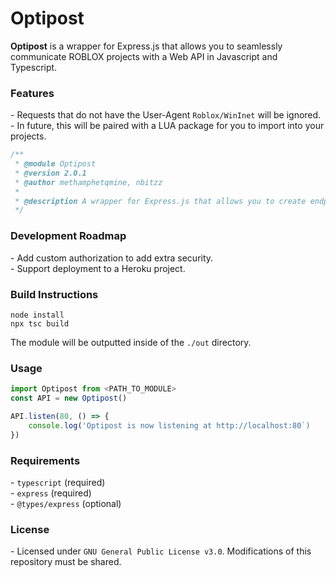 # Optipost
**Optipost** is a wrapper for Express.js that allows you to seamlessly communicate ROBLOX projects with a Web API in Javascript and Typescript.

### Features
\- Requests that do not have the User-Agent `Roblox/WinInet` will be ignored.<br>
\- In future, this will be paired with a LUA package for you to import into your projects.

```ts
/**
 * @module Optipost
 * @version 2.0.1
 * @author methamphetqmine, nbitzz
 * 
 * @description A wrapper for Express.js that allows you to create endpoints that can only be accessed by Roblox's WinInet user-agent.
 */
```

### Development Roadmap
\- Add custom authorization to add extra security.<br>
\- Support deployment to a Heroku project.<br>

### Build Instructions
```
node install
npx tsc build
```
The module will be outputted inside of the `./out` directory.

### Usage
```ts
import Optipost from <PATH_TO_MODULE>
const API = new Optipost()

API.listen(80, () => {
    console.log('Optipost is now listening at http://localhost:80`)
})
```

### Requirements
\- `typescript` (required)<br>
\- `express` (required)<br>
\- `@types/express` (optional)

### License
\- Licensed under `GNU General Public License v3.0`. Modifications of this repository must be shared.